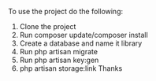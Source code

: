 To use the project do the following:

1. Clone the project
2. Run composer update/composer install
3. Create a database and name it library
4. Run php artisan migrate
5. Run php artisan key:gen
6. php artisan storage:link
Thanks
